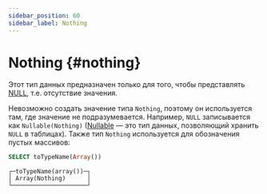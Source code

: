 ```yaml
---
sidebar_position: 60
sidebar_label: Nothing
---
```


# Nothing {#nothing}

Этот тип данных предназначен только для того, чтобы представлять [NULL](../../../sql-reference/syntax.md#null-literal), т.е. отсутствие значения.

Невозможно создать значение типа `Nothing`, поэтому он используется там, где значение не подразумевается. Например, `NULL` записывается как `Nullable(Nothing)` ([Nullable](../../../sql-reference/data-types/nullable.md) — это тип данных, позволяющий хранить `NULL` в таблицах). Также тип `Nothing` используется для обозначения пустых массивов:

``` sql
SELECT toTypeName(Array())
```

``` text
┌─toTypeName(array())─┐
│ Array(Nothing)      │
└─────────────────────┘
```

